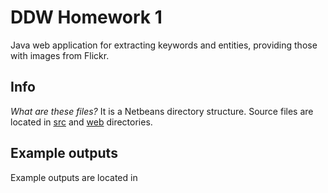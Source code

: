 DDW Homework 1
===

Java web application for extracting keywords and entities, providing those with images from Flickr.

Info
---

*What are these files?* It is a Netbeans directory structure. Source files are located in [src](https://github.com/smoliji/ddw/tree/master/src/java) and [web](https://github.com/smoliji/ddw/tree/master/web) directories. 

Example outputs
----
Example outputs are located in


